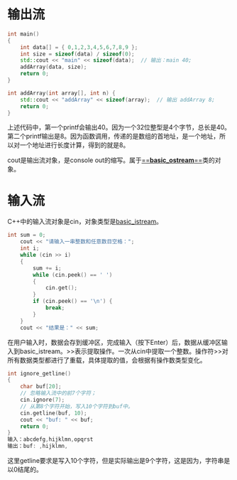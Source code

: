 # 输出流

```C++
int main()
{
	int data[] = { 0,1,2,3,4,5,6,7,8,9 };
	int size = sizeof(data) / sizeof(0);
	std::cout << "main" << sizeof(data);  // 输出：main 40;
	addArray(data, size);
	return 0;
}

int addArray(int array[], int n) {
	std::cout << "addArray" << sizeof(array);  // 输出 addArray 8;
	return 0;
}
```

上述代码中，第一个printf会输出40。因为一个32位整型是4个字节，总长是40。第二个printf输出是8。因为函数调用，传递的是数组的首地址，是一个地址，所以对一个地址进行长度计算，得到的就是8。

cout是输出流对象，是console out的缩写。属于[==**basic_ostream**==](https://www.apiref.com/cpp-zh/cpp/io/basic_ostream.html)类的对象。

# 输入流

C++中的输入流对象是cin，对象类型是[basic_istream](https://www.apiref.com/cpp-zh/cpp/io/basic_istream.html)。

```C++
int sum = 0;
	cout << "请输入一串整数和任意数目空格：";
	int i;
	while (cin >> i)
	{
		sum += i;
		while (cin.peek() == ' ')
		{
			cin.get();
		}
		if (cin.peek() == '\n') {
			break;
		}
	}
	cout << "结果是：" << sum;
```

在用户输入时，数据会存到缓冲区，完成输入（按下Enter）后，数据从缓冲区输入到basic_istream。>>表示提取操作。一次从cin中提取一个整数。操作符>>对所有数据类型都进行了重载，具体提取的值，会根据有操作数类型变化。

```C++
int ignore_getline()
{
    char buf[20];
    // 忽略输入流中的前7个字符；
    cin.ignore(7);
    // 从第8个字符开始，写入10个字符到buf中。
    cin.getline(buf, 10);
    cout << "buf: " << buf;
    return 0;
}
输入：abcdefg,hijklmn,opqrst
输出：buf: ,hijklmn,
```

这里getline要求是写入10个字符，但是实际输出是9个字符，这是因为，字符串是以0结尾的。